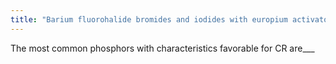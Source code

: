 ```yaml
---
title: "Barium fluorohalide bromides and iodides with europium activators"
---
```

The most common phosphors with characteristics favorable for CR are___

